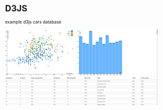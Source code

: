 # D3JS

example d3js cars database

![demo](https://github.com/duffleit/d3js/blob/master/demo.gif?raw=true)

